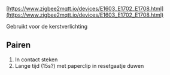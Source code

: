 [https://www.zigbee2mqtt.io/devices/E1603_E1702_E1708.html](https://www.zigbee2mqtt.io/devices/E1603_E1702_E1708.html)

Gebruikt voor de kerstverlichting

## Pairen

1. In contact steken
2. Lange tijd (15s?) met paperclip in resetgaatje duwen